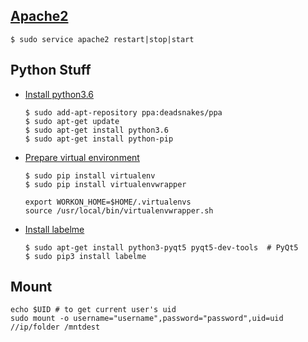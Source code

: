## [Apache2](https://www.cyberciti.biz/faq/ubuntu-linux-start-restart-stop-apache-web-server/)

    $ sudo service apache2 restart|stop|start

## Python Stuff

- [Install python3.6](https://askubuntu.com/a/865569)

    ```
    $ sudo add-apt-repository ppa:deadsnakes/ppa
    $ sudo apt-get update
    $ sudo apt-get install python3.6
    $ sudo apt-get install python-pip
    ```

- [Prepare virtual environment](https://github.com/abawchen/cheatsheet/tree/master/python#virtual-environment)

    ```
    $ sudo pip install virtualenv
    $ sudo pip install virtualenvwrapper
    ```
    ```
    export WORKON_HOME=$HOME/.virtualenvs
    source /usr/local/bin/virtualenvwrapper.sh
    ```


- [Install labelme](https://github.com/wkentaro/labelme#ubuntu)

    ```
    $ sudo apt-get install python3-pyqt5 pyqt5-dev-tools  # PyQt5
    $ sudo pip3 install labelme
    ```

## Mount

    echo $UID # to get current user's uid
    sudo mount -o username="username",password="password",uid=uid //ip/folder /mntdest
